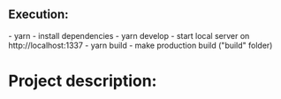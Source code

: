 <h2>Execution:</h2>
- yarn - install dependencies
- yarn develop - start local server on http://localhost:1337
- yarn build - make production build ("build" folder)

<h1>Project description:</h1>
